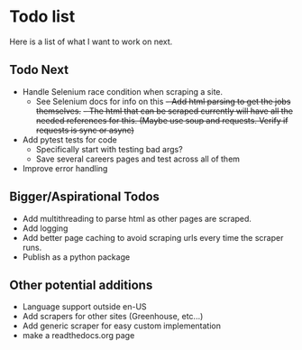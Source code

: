 # Todo list

Here is a list of what I want to work on next.

## Todo Next

- Handle Selenium race condition when scraping a site.
  - See Selenium docs for info on this
~~- Add html parsing to get the jobs themselves.~~
  ~~- The html that can be scraped currently will have all the needed references for this. (Maybe use soup and requests. Verify if requests is sync or async)~~
- Add pytest tests for code
  - Specifically start with testing bad args?
  - Save several careers pages and test across all of them
- Improve error handling

## Bigger/Aspirational Todos
- Add multithreading to parse html as other pages are scraped.
- Add logging
- Add better page caching to avoid scraping urls every time the scraper runs.
- Publish as a python package

## Other potential additions
- Language support outside en-US
- Add scrapers for other sites (Greenhouse, etc...)
- Add generic scraper for easy custom implementation
- make a readthedocs.org page